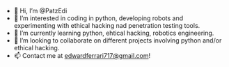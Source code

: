 - 👋 Hi, I’m @PatzEdi
- 👀 I’m interested in coding in python, developing robots and experimenting with ethical hacking nad penetration testing tools.
- 🌱 I’m currently learning python, ehtical hacking, robotics engineering.
- 💞️ I’m looking to collaborate on different projects involving python and/or ethical hacking.
- 📫 Contact me at edwardferrari717@gmail.com!

<!---
PatzEdi/PatzEdi is a ✨ special ✨ repository because its `README.md` (this file) appears on your GitHub profile.
You can click the Preview link to take a look at your changes.
--->

